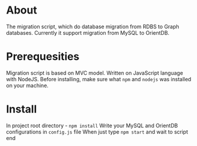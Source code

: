 # About
The migration script, which do database migration from RDBS to Graph databases.
Currently it support migration from MySQL to OrientDB.

# Prerequesities
Migration script is based on MVC model.
Written on JavaScript language with NodeJS.
Before installing, make sure what `npm` and `nodejs` was installed on your machine.

# Install
In project root directory - `npm install`
Write your MySQL and OrientDB configurations in `config.js` file
When just type `npm start` and wait to script end
